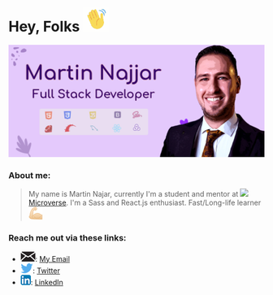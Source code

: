 # Hey, Folks ![Hey](https://github.com/martinnajjar12/martinnajjar12/blob/master/hey.gif)

![Header](https://github.com/martinnajjar12/martinnajjar12/blob/master/header.jpg)

### About me:

> My name is Martin Najar, currently I'm a student and mentor at ![](https://img.shields.io/badge/Microverse-blueviolet) [Microverse](https://www.microverse.org/). I'm a Sass and React.js enthusiast. Fast/Long-life learner ![](https://github.com/martinnajjar12/martinnajjar12/blob/master/muscles.png)

### Reach me out via these links:

- ![](https://github.com/martinnajjar12/martinnajjar12/blob/master/mail_logo.png): [My Email](marti_najjar@yahoo.com)
- ![](https://github.com/martinnajjar12/martinnajjar12/blob/master/twitter_logo.png): [Twitter](https://twitter.com/martin_najjar)
- ![](https://github.com/martinnajjar12/martinnajjar12/blob/master/LinkedIn_Icon.png): [LinkedIn](https://www.linkedin.com/in/martin-najjar-174948198/)

<!--
**martinnajjar12/martinnajjar12** is a ✨ _special_ ✨ repository because its `README.md` (this file) appears on your GitHub profile.

Here are some ideas to get you started:

- 🔭 I’m currently working on ...
- 🌱 I’m currently learning ...
- 👯 I’m looking to collaborate on ...
- 🤔 I’m looking for help with ...
- 💬 Ask me about ...
- 📫 How to reach me: ...
- 😄 Pronouns: ...
- ⚡ Fun fact: ...
-->
